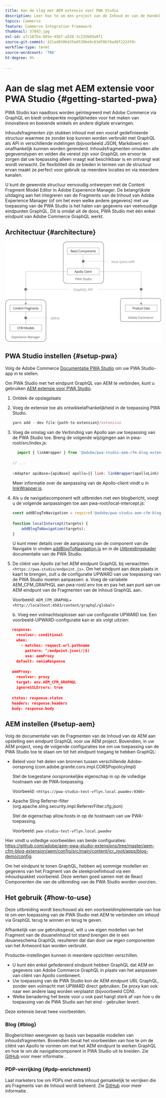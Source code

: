 ```yaml
---
title: Aan de slag met AEM extensie voor PWA Studio
description: Leer hoe te om een project van de Inhoud en van de Handel van de AEM zonder titel met PWA Studio op te stellen.
topics: Commerce
feature: Commerce Integration Framework
thumbnail: 37843.jpg
exl-id: a7c187ba-885e-45bf-a538-3c235b09a0f1
source-git-commit: 421ad8506435e8538be9c83df0b78ad8f222df0c
workflow-type: tm+mt
source-wordcount: '766'
ht-degree: 0%

---
```


# Aan de slag met AEM extensie voor PWA Studio {#getting-started-pwa}

PWA Studio kan naadloos worden geïntegreerd met Adobe Commerce via GraphQL en biedt onbeperkte mogelijkheden voor het maken van innovatieve en boeiende winkels en andere digitale ervaringen.

Inhoudsfragmenten zijn stukken inhoud met een vooraf gedefinieerde structuur waarmee ze zonder kop kunnen worden verbruikt met GraphQL als API in verschillende indelingen (bijvoorbeeld JSON, Markdown) en onafhankelijk kunnen worden gerenderd. Inhoudsfragmenten omvatten alle gegevenstypen en velden die vereist zijn voor GraphQL om ervoor te zorgen dat uw toepassing alleen vraagt wat beschikbaar is en ontvangt wat wordt verwacht. De flexibiliteit die ze bieden in termen van de structuur ervan maakt ze perfect voor gebruik op meerdere locaties en via meerdere kanalen.

U kunt de gewenste structuur eenvoudig ontwerpen met de Content Fragment Model Editor in Adobe Experience Manager. De belangrijkste uitdaging aan het integreren van de Fragments van de Inhoud van Adobe Experience Manager (of om het even welke andere gegevens) met uw toepassing van de PWA Studio is het halen van gegevens van veelvoudige eindpunten GraphQL. Dit is omdat uit de doos, PWA Studio met één enkel eindpunt van Adobe Commerce GraphQL werkt.

## Architectuur {#architecture}

![PWA zonder kop](/help/commerce-cloud/assets/PWA-Studio_Architecture.png)

## PWA Studio instellen {#setup-pwa}

Volg de Adobe Commerce [Documentatie PWA Studio](https://developer.adobe.com/commerce/pwa-studio/tutorials/) om uw PWA Studio-app in te stellen.

Om PWA Studio met het eindpunt GraphQL van AEM te verbinden, kunt u gebruiken [AEM extensie voor PWA Studio](https://github.com/adobe/aem-pwa-studio-extensions).

1. Ontdek de opslagplaats

1. Voeg de extensie toe als ontwikkelafhankelijkheid in de toepassing PWA Studio.

   ```javascript
   yarn add --dev file:{path-to-extension}/extension
   ```

1. Voeg de omslag van de Verbinding van Apollo aan uw toepassing van de PWA Studio toe. Breng de volgende wijzigingen aan in pwa-root/src/index.js:

   ```javascript
     import { linkWrapper } from '@adobe/pwa-studio-aem-cfm-blog-extension';
   
   // ...
   
   <Adapter apiBase={apiBase} apollo={{ link: linkWrapper(apolloLink) }} store={store}>
   ```

   Meer informatie over de aanpassing van de Apollo-client vindt u in [linkWrapper.js](https://github.com/adobe/aem-pwa-studio-extensions/blob/master/aem-cfm-blog-extension/extension/src/linkWrapper.js).

1. Als u de navigatiecomponent wilt uitbreiden met een blogbericht, voegt u de volgende aanpassingen toe aan pwa-root/local-intercept.js:

   ```javascript
   const addBlogToNavigation = require('@adobe/pwa-studio-aem-cfm-blog-extension/src/addBlogToNavigation');
   
   function localIntercept(targets) {
       addBlogToNavigation(targets);
   }    
   ```

   U kunt meer details over de aanpassing van de component van de Navigatie in vinden [addBlogToNavigation.js](https://github.com/adobe/aem-pwa-studio-extensions/blob/master/aem-cfm-blog-extension/extension/src/addBlogToNavigation.js) en in de [Uitbreidingskader](https://developer.adobe.com/commerce/pwa-studio/guides/general-concepts/extensibility/) documentatie van de PWA Studio.

1. De cliënt van Apollo zal het AEM eindpunt GraphQL bij verwachten `<https://pwa-studio/endpoint.js>`. Om het eindpunt aan deze plaats in kaart te brengen, zult u de configuratie UPWARD van uw toepassing van de PWA Studio moeten aanpassen: a. Voeg de variabele AEM_CFM_GRAPHQL aan pwa-root/.env toe en pas het aan punt aan uw AEM eindpunt van de Fragmenten van de Inhoud GraphQL aan.

   Voorbeeld: `AEM_CFM_GRAPHQL=<http://localhost:4503/content/graphql/global>`

   b. Voeg een volmachtsoplosser aan uw configuratie UPWARD toe. Een voorbeeld-UPWARD-configuratie kan er als volgt uitzien:

```json
   response:
     resolver: conditional
     when:
       - matches: request.url.pathname
         pattern: ^/endpoint.json(/|$)
         use: aemProxy
     default: veniaResponse

   aemProxy:
     resolver: proxy
     target: env.AEM_CFM_GRAPHQL
     ignoreSSLErrors: true

   status: response.status
   headers: response.headers
   body: response.body
```

## AEM instellen {#setup-aem}

Volg de documentatie van de Fragmenten van de Inhoud van de AEM aan opstelling een eindpunt GraphQL voor uw AEM project. Bovendien, in uw AEM project, voeg de volgende configuraties toe om uw toepassing van de PWA Studio toe te staan om tot het eindpunt toegang te hebben GraphQL:

* Beleid voor het delen van bronnen tussen verschillende Adobe-oorsprong (com.adobe.granite.cors.impl.CORSPopolicyImpl)

   Stel de toegestane oorspronkelijke eigenschap in op de volledige hostnaam van de PWA-toepassing.

   Voorbeeld:  `<https://pwa-studio-test-vflyn.local.pwadev:9366>`

* Apache Sling Referrer-filter (org.apache.sling.security.impl.ReferrerFilter.cfg.json)

   Stel de eigenschap allow.hosts in op de hostnaam van uw PWA-toepassing.

   Voorbeeld: `pwa-studio-test-vflyn.local.pwadev`

Hier vindt u volledige voorbeelden van beide configuraties: <https://github.com/adobe/aem-pwa-studio-extensions/tree/master/aem-cfm-blog-extension/aem/config/src/main/content/jcr_root/apps/blog-demo/config>.

Om het eindpunt te tonen GraphQL, hebben wij sommige modellen en gegevens van het Fragment van de steekproefinhoud via een inhoudspakket voorbereid. Deze werken goed samen met de React Componenten die van de uitbreiding van de PWA Studio worden voorzien.

## Het gebruik {#how-to-use}

Deze uitbreiding wordt beschouwd als een voorbeeldimplementatie van hoe te om een toepassing van de PWA Studio met AEM te verbinden om inhoud via GraphQL terug te winnen en terug te geven.

Afhankelijk van uw gebruiksgeval, wilt u uw eigen modellen van het Fragment van de douaneInhoud tot stand brengen die in een douaneschema GraphQL resulteren dat dan door uw eigen componenten van het Antwoord kan worden verbruikt.

Productie-instellingen kunnen in meerdere opzichten verschillen.

* U kunt één enkel gefedereerd eindpunt hebben GraphQL dat AEM en gegevens van Adobe Commerce GraphQL in plaats van het aanpassen van cliënt van Apollo combineert.
* Uw toepassing van de PWA Studio kon de AEM eindpunt URL GraphQL, zonder een volmacht met UPWARD direct gebruiken. De proxy kan ook naar een andere laag worden verplaatst (bijvoorbeeld CDN).
* Welke benadering het beste voor u ook past hangt sterk af van hoe u de toepassing van de PWA Studio aan het eind - gebruiker levert.

Deze extensie bevat twee voorbeelden.

### Blog {#blog}

Blogberichten weergeven op basis van bepaalde modellen van inhoudsfragmenten. Bovendien bevat het voorbeelden van hoe te om de cliënt van Apollo te vormen om met het AEM eindpunt te werken GraphQL en hoe te om de navigatiecomponent in PWA Studio uit te breiden. Zie [GitHub](https://github.com/adobe/aem-pwa-studio-extensions/tree/master/aem-cfm-blog-extension) voor meer informatie .

### PDP-verrijking {#pdp-enrichment}

Laat marketers toe om PDPs met extra inhoud gemakkelijk te verrijken die als Fragments van de Inhoud wordt beheerd.  Zie [GitHub](https://github.com/adobe/aem-pwa-studio-extensions/tree/master/aem-cif-product-page-extension) voor meer informatie .
